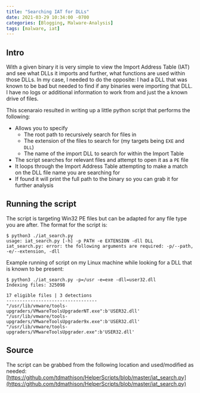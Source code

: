 ```yaml
---
title: "Searching IAT for DLLs"
date: 2021-03-29 10:34:00 -0700
categories: [Blogging, Malware-Analysis]
tags: [malware, iat]
---
```


## Intro
With a given binary it is very simple to view the Import Address Table (IAT) and see what DLLs it imports and further, what functions are used within those DLLs.  In my case, I needed to do the opposite: I had a DLL that was known to be bad but needed to find if any binaries were importing that DLL.  I have no logs or additional information to work from and just the a known drive of files.

This scenaraio resulted in writing up a little python script that performs the following:
* Allows you to specify
  * The root path to recursively search for files in
  * The extension of the files to search for (my targets being `EXE` and `DLL`)
  * The name of the import DLL to search for within the Import Table
* The script searches for relevant files and attempt to open it as a `PE` file
* It loops through the Import Address Table attempting to make a match on the DLL file name you are searching for
* If found it will print the full path to the binary so you can grab it for further analysis

## Running the script
The script is targeting Win32 PE files but can be adapted for any file type you are after.  The format for the script is:
```
$ python3 ./iat_search.py 
usage: iat_search.py [-h] -p PATH -e EXTENSION -dll DLL
iat_search.py: error: the following arguments are required: -p/--path, -e/--extension, -dll
```

Example running of script on my Linux machine while looking for a DLL that is known to be present:
```
$ python3 ./iat_search.py -p=/usr -e=exe -dll=user32.dll
Indexing files: 325098

17 eligible files | 3 detections
----------------------------------
"/usr/lib/vmware/tools-upgraders/VMwareToolsUpgraderNT.exe":b'USER32.dll'
"/usr/lib/vmware/tools-upgraders/VMwareToolsUpgrader9x.exe":b'USER32.dll'
"/usr/lib/vmware/tools-upgraders/VMwareToolsUpgrader.exe":b'USER32.dll'
```

## Source
The script can be grabbed from the following location and used/modified as needed: <br/>
[https://github.com/tdmathison/HelperScripts/blob/master/iat_search.py](https://github.com/tdmathison/HelperScripts/blob/master/iat_search.py)
